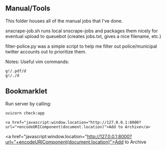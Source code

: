 ## Manual/Tools

This folder houses all of the manual jobs that I've done.

snscrape-job.sh runs local snscrape-jobs and packages them nicely for eventual upload to queuebot (creates jobs.txt, gives a nice filename, etc.)

filter-police.py was a simple script to help me filter out police/municipal twitter accounts out to prioritize them.

Notes:
Useful vim commands:
```
g!/.pdf/d
g!/./d
```

## Bookmarklet
Run server by calling:
```bash
uvicorn check:app
```

```
<a href="javascript:window.location="http://127.0.0.1:8000?url="+encodeURIComponent(document.location)">Add to Archive</a>
```

<a href="javascript:window.location="http://127.0.0.1:8000?url="+encodeURIComponent(document.location)">Add to Archive</a>
